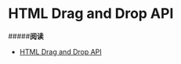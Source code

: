 # HTML Drag and Drop API



#####**阅读**
- [HTML Drag and Drop API](https://developer.mozilla.org/en-US/docs/Web/API/HTML_Drag_and_Drop_API)